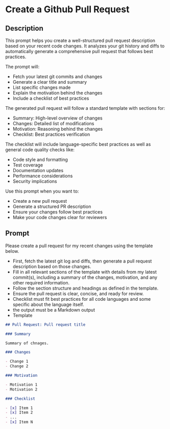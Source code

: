 # Create a Github Pull Request

## Description

This prompt helps you create a well-structured pull request description based on your recent code changes. It analyzes your git history and diffs to automatically generate a comprehensive pull request that follows best practices.

The prompt will:
- Fetch your latest git commits and changes
- Generate a clear title and summary
- List specific changes made
- Explain the motivation behind the changes
- Include a checklist of best practices

The generated pull request will follow a standard template with sections for:
- Summary: High-level overview of changes
- Changes: Detailed list of modifications
- Motivation: Reasoning behind the changes
- Checklist: Best practices verification

The checklist will include language-specific best practices as well as general code quality checks like:
- Code style and formatting
- Test coverage
- Documentation updates
- Performance considerations
- Security implications

Use this prompt when you want to:
- Create a new pull request
- Generate a structured PR description
- Ensure your changes follow best practices
- Make your code changes clear for reviewers

## Prompt

Please create a pull request for my recent changes using the template below. 

- First, fetch the latest git log and diffs, then generate a pull request description based on those changes.
- Fill in all relevant sections of the template with details from my latest commit(s), including a summary of the changes, motivation, and any other required information.
- Follow the section structure and headings as defined in the template.
- Ensure the pull request is clear, concise, and ready for review.
- Checklist must fit best practices for all code languages and some specific about the language itself.
- the output must be a Markdown output
- Template

```markdown
## Pull Request: Pull request title

### Summary

Summary of chnages.

### Changes

- Change 1
- Change 2

### Motivation

- Motivation 1
- Motivation 2

### Checklist

- [x] Item 1
- [x] Item 2
- ...
- [x] Item N

```